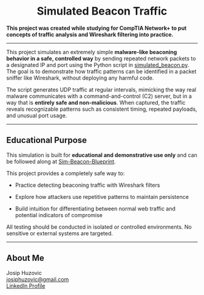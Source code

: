 <h1 align="center"><strong>Simulated Beacon Traffic</strong></h1>

**This project was created while studying for CompTIA Network+ to put concepts of traffic analysis and Wireshark filtering into practice.**

---

This project simulates an extremely simple **malware-like beaconing behavior in a safe, controlled way** by sending repeated network packets to a designated IP and port using the Python script in [simulated_beacon.py](./simulated_beacon.py). The goal is to demonstrate how traffic patterns can be identified in a packet sniffer like Wireshark, without deploying any harmful code.  

The script generates UDP traffic at regular intervals, mimicking the way real malware communicates with a command-and-control (C2) server, but in a way that is **entirely safe and non-malicious**. When captured, the traffic reveals recognizable patterns such as consistent timing, repeated payloads, and unusual port usage.  



---



## Educational Purpose

This simulation is built for **educational and demonstrative use only** and can be followed along at [Sim-Beacon-Blueprint](./Sim-Beacon-Blueprint).  
  
This project provides a completely safe way to:

- Practice detecting beaconing traffic with Wireshark filters

- Explore how attackers use repetitive patterns to maintain persistence

- Build intuition for differentiating between normal web traffic and potential indicators of compromise



All testing should be conducted in isolated or controlled environments. No sensitive or external systems are targeted.


---
## About Me
Josip Huzovic  
josiphuzovic@gmail.com  
[LinkedIn Profile](https://www.linkedin.com/in/josip-huzovic)